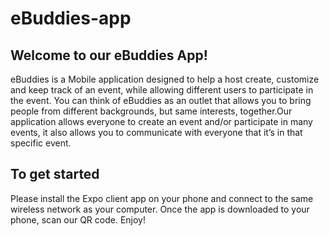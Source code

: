 # eBuddies-app

## Welcome to our eBuddies App! 

eBuddies is a Mobile application designed to help a host create, customize and keep track of an event, while allowing different users to participate in the event. You can think of eBuddies as an outlet that allows you to bring people from different backgrounds, but same interests, together.Our application allows everyone to create an event and/or participate in many events, it also allows you to communicate with everyone that it’s in that specific event.

## To get started
Please install the Expo client app on your phone and connect to the same wireless network as your computer. Once the app is downloaded to your phone, scan our QR code. Enjoy!

